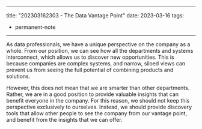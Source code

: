 
---
title:  "202303162303 - The Data Vantage Point"
date: 2023-03-16
tags: 
- permanent-note 
---

As data professionals, we have a unique perspective on the company as a whole. From our position, we can see how all the departments and systems interconnect, which allows us to discover new opportunities. This is because companies are complex systems, and narrow, siloed views can prevent us from seeing the full potential of combining products and solutions.

However, this does not mean that we are smarter than other departments. Rather, we are in a good position to provide valuable insights that can benefit everyone in the company. For this reason, we should not keep this perspective exclusively to ourselves. Instead, we should provide discovery tools that allow other people to see the company from our vantage point, and benefit from the insights that we can offer.





